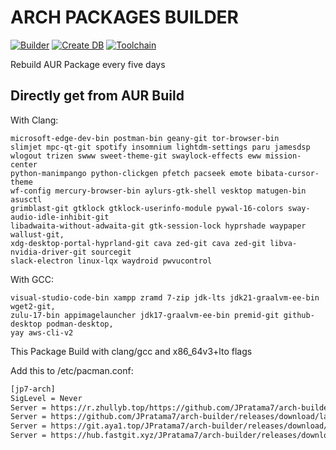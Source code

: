 # ARCH PACKAGES BUILDER
[![Builder](https://github.com/JPratama7/arch-builder/actions/workflows/build.yml/badge.svg?branch=main)](https://github.com/JPratama7/arch-builder/actions/workflows/build.yml) [![Create DB](https://github.com/JPratama7/arch-builder/actions/workflows/publish.yml/badge.svg)](https://github.com/JPratama7/arch-builder/actions/workflows/publish.yml)
[![Toolchain](https://github.com/JPratama7/arch-builder/actions/workflows/toolchain.yml/badge.svg)](https://github.com/JPratama7/arch-builder/actions/workflows/toolchain.yml)

Rebuild AUR Package every five days

## Directly get from AUR Build 
With Clang: 
```
microsoft-edge-dev-bin postman-bin geany-git tor-browser-bin 
slimjet mpc-qt-git spotify insomnium lightdm-settings paru jamesdsp 
wlogout trizen swww sweet-theme-git swaylock-effects eww mission-center
python-manimpango python-clickgen pfetch pacseek emote bibata-cursor-theme
wf-config mercury-browser-bin aylurs-gtk-shell vesktop matugen-bin asusctl
grimblast-git gtklock gtklock-userinfo-module pywal-16-colors sway-audio-idle-inhibit-git
libadwaita-without-adwaita-git gtk-session-lock hyprshade waypaper wallust-git,
xdg-desktop-portal-hyprland-git cava zed-git cava zed-git libva-nvidia-driver-git sourcegit
slack-electron linux-lqx waydroid pwvucontrol
```
With GCC:
```
visual-studio-code-bin xampp zramd 7-zip jdk-lts jdk21-graalvm-ee-bin wget2-git,
zulu-17-bin appimagelauncher jdk17-graalvm-ee-bin premid-git github-desktop podman-desktop,
yay aws-cli-v2
```


This Package Build with clang/gcc and x86_64v3+lto flags

Add this to /etc/pacman.conf: 
```bash
[jp7-arch]
SigLevel = Never
Server = https://r.zhullyb.top/https://github.com/JPratama7/arch-builder/releases/download/latest/
Server = https://github.com/JPratama7/arch-builder/releases/download/latest/
Server = https://git.aya1.top/JPratama7/arch-builder/releases/download/latest/
Server = https://hub.fastgit.xyz/JPratama7/arch-builder/releases/download/latest/
```
